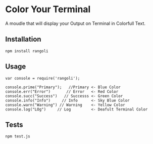 Color Your Terminal
=========

A moudle that will display your Output on Terminal in Colorfull Text.

## Installation

  `npm install rangoli`

## Usage

    var console = require('rangoli');

	console.prime("Primary");   //Primary <- Blue Color
	console.err("Error")	   // Error   <- Red Color
	console.succ("Success")   // Successs <- Green Color
	console.info("Info")     // Info      <- Sky Blue Color
	console.warn("Warning") // Warning	  <- Yellow Color
	console.log("LOg")     // Log         <- Deafult Terminal Color
  
## Tests

  `npm test.js`

